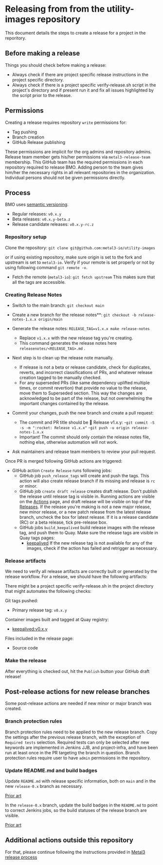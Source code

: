 # Releasing from from the utility-images repository

This document details the steps to create a release for a project in the
reporitory.

## Before making a release

Things you should check before making a release:

- Always check if there are project specific release instructions in
  the project specific directory.
- Always check if there is a project specific verify-release.sh script in the
  project's directory and if present run it and fix all issues highlighted
  by the script prior to the release.

## Permissions

Creating a release requires repository `write` permissions for:

- Tag pushing
- Branch creation
- GitHub Release publishing

These permissions are implicit for the org admins and repository admins. Release
team member gets his/her permissions via `metal3-release-team` membership. This
GitHub team has the required permissions in each repository required to release
BMO. Adding person to the team gives him/her the necessary rights in all
relevant repositories in the organization. Individual persons should not be
given permissions directly.

## Process

BMO uses [semantic versioning](https://semver.org).

- Regular releases: `v0.x.y`
- Beta releases: `v0.x.y-beta.z`
- Release candidate releases: `v0.x.y-rc.z`

### Repository setup

Clone the repository: `git clone git@github.com:metal3-io/utility-images`

or if using existing repository, make sure origin is set to the fork and
upstream is set to `metal3-io`. Verify if your remote is set properly or not
by using following command `git remote -v`.

- Fetch the remote (`metal3-io`): `git fetch upstream`
This makes sure that all the tags are accessible.

### Creating Release Notes

- Switch to the main branch: `git checkout main`

- Create a new branch for the release notes**:
  `git checkout -b release-notes-1.x.x origin/main`

- Generate the release notes: `RELEASE_TAG=v1.x.x make release-notes`
   - Replace `v1.x.x` with the new release tag you're creating.
   - This command generates the release notes here
     `releasenotes/<RELEASE_TAG>.md` .

- Next step is to clean up the release note manually.
   - If release is not a beta or release candidate, check for duplicates,
     reverts, and incorrect classifications of PRs, and whatever release
     creation tagged to be manually checked.
   - For any superseded PRs (like same dependency uplifted multiple times, or
     commit revertion) that provide no value to the release, move them to
     Superseded section. This way the changes are acknowledged to be part of the
     release, but not overwhelming the important changes contained by the
     release.

- Commit your changes, push the new branch and create a pull request:
   - The commit and PR title should be 🚀 Release v1.x.y:
      -`git commit -S -s -m ":rocket: Release v1.x.x"`
      -`git push -u origin release-notes-1.x.x`
   - Important! The commit should only contain the release notes file, nothing
     else, otherwise automation will not work.

- Ask maintainers and release team members to review your pull request.

Once PR is merged following GitHub actions are triggered:

- GitHub action `Create Release` runs following jobs:
   - GitHub job `push_release_tags` will create and push the tags. This action
     will also create release branch if its missing and release is `rc` or
     minor.
   - GitHub job `create draft release` creates draft release. Don't publish the
     release until release tag is visible in. Running actions are visible on the
     [Actions](https://github.com/metal3-io/utility-images/actions)
     page, and draft release will be visible on top of the
     [Releases](https://github.com/metal3-io/utility-images/releases).
     If the release you're making is not a new major release, new minor release,
     or a new patch release from the latest release branch, uncheck the box for
     latest release. If it is a release candidate (RC) or a beta release,
     tick pre-release box.
   - GitHub jobs `build_keepalived` build release images with the
     release tag, and push them to Quay. Make sure the release tags are visible in
     Quay tags pages:
      - [keepalived](https://quay.io/repository/metal3-io/keepalived?tab=tags)
     If the new release tag is not available for any of the images, check if the
     action has failed and retrigger as necessary.

### Release artifacts

We need to verify all release artifacts are correctly built or generated by the
release workflow. For a release, we should have the following artifacts:

There might be a project specific verify-release.sh in the project directory
that might automates the following checks:

Git tags pushed:

- Primary release tag: `v0.x.y`

Container images built and tagged at Quay registry:

- [keepalived:v0.x.y](https://quay.io/repository/metal3-io/keepalived?tab=tags)

Files included in the release page:

- Source code

### Make the release

After everything is checked out, hit the `Publish` button your GitHub draft
release!

## Post-release actions for new release branches

Some post-release actions are needed if new minor or major branch was created.

### Branch protection rules

Branch protection rules need to be applied to the new release branch. Copy the
settings after the previous release branch, with the exception of
`Required tests` selection. Required tests can only be selected after new
keywords are implemented in Jenkins JJB, and project-infra, and have been run at
least once in the PR targeting the branch in question. Branch protection rules
require user to have `admin` permissions in the repository.

### Update README.md and build badges

Update `README.md` with release specific information, both on `main` and in the
new `release-0.x` branch as necessary.

[Prior art](https://github.com/metal3-io/baremetal-operator/pull/1517)

In the `release-0.x` branch, update the build badges in the `README.md` to point
to correct Jenkins jobs, so the build statuses of the release branch are
visible.

[Prior art](https://github.com/metal3-io/baremetal-operator/pull/1518)

## Additional actions outside this repository

For that, please continue following the instructions provided in
[Metal3 release process](https://github.com/metal3-io/metal3-docs/blob/main/processes/releasing.md)
